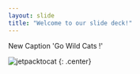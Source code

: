 ```yaml
---
layout: slide
title: "Welcome to our slide deck!"
---
```


New Caption 'Go Wild Cats !'

![jetpacktocat](https://octodex.github.com/images/jetpacktocat.png)
{: .center}
